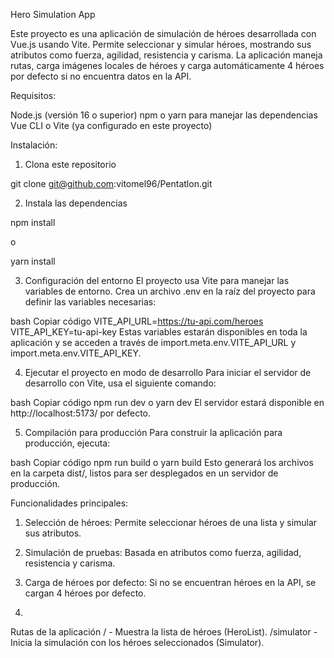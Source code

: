 Hero Simulation App

Este proyecto es una aplicación de simulación de héroes desarrollada con Vue.js usando Vite. Permite seleccionar y simular héroes, mostrando sus atributos como fuerza, agilidad, resistencia y carisma. La aplicación maneja rutas, carga imágenes locales de héroes y carga automáticamente 4 héroes por defecto si no encuentra datos en la API.

Requisitos:

Node.js (versión 16 o superior)
npm o yarn para manejar las dependencias
Vue CLI o Vite (ya configurado en este proyecto)

Instalación:

1. Clona este repositorio

git clone git@github.com:vitomel96/Pentatlon.git

2. Instala las dependencias

npm install 

o 

yarn install

3. Configuración del entorno
El proyecto usa Vite para manejar las variables de entorno. Crea un archivo .env en la raíz del proyecto para definir las variables necesarias:

bash
Copiar código
VITE_API_URL=https://tu-api.com/heroes
VITE_API_KEY=tu-api-key
Estas variables estarán disponibles en toda la aplicación y se acceden a través de import.meta.env.VITE_API_URL y import.meta.env.VITE_API_KEY.

4. Ejecutar el proyecto en modo de desarrollo
Para iniciar el servidor de desarrollo con Vite, usa el siguiente comando:

bash
Copiar código
npm run dev
 o
yarn dev
El servidor estará disponible en http://localhost:5173/ por defecto.

5. Compilación para producción
Para construir la aplicación para producción, ejecuta:

bash
Copiar código
npm run build
o
yarn build
Esto generará los archivos en la carpeta dist/, listos para ser desplegados en un servidor de producción.

Funcionalidades principales:

1. Selección de héroes: Permite seleccionar héroes de una lista y simular sus atributos.

2. Simulación de pruebas: Basada en atributos como fuerza, agilidad, resistencia y carisma.

3. Carga de héroes por defecto: Si no se encuentran héroes en la API, se cargan 4 héroes por defecto.

4. 

Rutas de la aplicación
/ - Muestra la lista de héroes (HeroList).
/simulator - Inicia la simulación con los héroes seleccionados (Simulator).